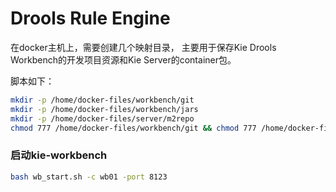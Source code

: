 # Drools Rule Engine
在docker主机上，需要创建几个映射目录，
主要用于保存Kie Drools Workbench的开发项目资源和Kie Server的container包。

脚本如下：
```bash
mkdir -p /home/docker-files/workbench/git
mkdir -p /home/docker-files/workbench/jars
mkdir -p /home/docker-files/server/m2repo
chmod 777 /home/docker-files/workbench/git && chmod 777 /home/docker-files/workbench/jars && chmod 777 /home/docker-files/server/m2repo
```

### 启动kie-workbench
```bash
bash wb_start.sh -c wb01 -port 8123
```